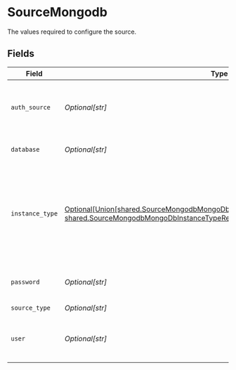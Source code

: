 # SourceMongodb

The values required to configure the source.


## Fields

| Field                                                                                                                                                                                                               | Type                                                                                                                                                                                                                | Required                                                                                                                                                                                                            | Description                                                                                                                                                                                                         | Example                                                                                                                                                                                                             |
| ------------------------------------------------------------------------------------------------------------------------------------------------------------------------------------------------------------------- | ------------------------------------------------------------------------------------------------------------------------------------------------------------------------------------------------------------------- | ------------------------------------------------------------------------------------------------------------------------------------------------------------------------------------------------------------------- | ------------------------------------------------------------------------------------------------------------------------------------------------------------------------------------------------------------------- | ------------------------------------------------------------------------------------------------------------------------------------------------------------------------------------------------------------------- |
| `auth_source`                                                                                                                                                                                                       | *Optional[str]*                                                                                                                                                                                                     | :heavy_minus_sign:                                                                                                                                                                                                  | The authentication source where the user information is stored.                                                                                                                                                     | admin                                                                                                                                                                                                               |
| `database`                                                                                                                                                                                                          | *Optional[str]*                                                                                                                                                                                                     | :heavy_check_mark:                                                                                                                                                                                                  | The database you want to replicate.                                                                                                                                                                                 |                                                                                                                                                                                                                     |
| `instance_type`                                                                                                                                                                                                     | [Optional[Union[shared.SourceMongodbMongoDbInstanceTypeStandaloneMongoDbInstance, shared.SourceMongodbMongoDbInstanceTypeReplicaSet, dict[str, Any]]]](undefined/models/shared/sourcemongodbmongodbinstancetype.md) | :heavy_minus_sign:                                                                                                                                                                                                  | The MongoDb instance to connect to. For MongoDB Atlas and Replica Set TLS connection is used by default.                                                                                                            |                                                                                                                                                                                                                     |
| `password`                                                                                                                                                                                                          | *Optional[str]*                                                                                                                                                                                                     | :heavy_minus_sign:                                                                                                                                                                                                  | The password associated with this username.                                                                                                                                                                         |                                                                                                                                                                                                                     |
| `source_type`                                                                                                                                                                                                       | *Optional[str]*                                                                                                                                                                                                     | :heavy_check_mark:                                                                                                                                                                                                  | N/A                                                                                                                                                                                                                 |                                                                                                                                                                                                                     |
| `user`                                                                                                                                                                                                              | *Optional[str]*                                                                                                                                                                                                     | :heavy_minus_sign:                                                                                                                                                                                                  | The username which is used to access the database.                                                                                                                                                                  |                                                                                                                                                                                                                     |